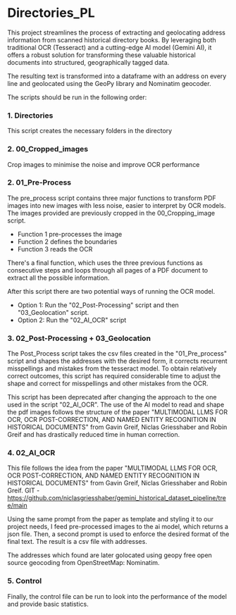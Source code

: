 # Directories_PL

This project streamlines the process of extracting and geolocating address information from scanned historical directory books. By leveraging both traditional OCR (Tesseract) and a cutting-edge AI model (Gemini AI), it offers a robust solution for transforming these valuable historical documents into structured, geographically tagged data. 


The resulting text is transformed into a dataframe with an address on every line and geolocated using the GeoPy library and Nominatim geocoder. 

The scripts should be run in the following order:
### 1. Directories
This script creates the necessary folders in the directory

### 2. 00_Cropped_images
Crop images to minimise the noise and improve OCR performance

### 2. 01_Pre-Process
The pre_process script contains three major functions to transform PDF images into new images with less noise, easier to interpret by OCR models.
The images provided are previously cropped in the 00_Cropping_image script.

* Function 1 pre-processes the image
* Function 2 defines the boundaries
* Function 3 reads the OCR

There's a final function, which uses the three previous functions as consecutive steps and loops through all pages of a PDF document to extract all the possible information.

After this script there are two potential ways of running the OCR model. 
* Option 1: Run the "02_Post-Processing" script and then "03_Geolocation" script.
* Option 2: Run the "02_AI_OCR" script

### 3. 02_Post-Processing + 03_Geolocation

The Post_Process script takes the csv files created in the "01_Pre_process" script and shapes the addresses with the desired form, it corrects recurrent misspellings and mistakes from the tesseract model. To obtain relatively correct outcomes, this script has required considerable time to adjust the shape and correct for misspellings and other mistakes from the OCR.

This script has been deprecated after changing the approach to the one used in the script "02_AI_OCR". The use of the AI model to read and shape the pdf images follows the structure of  the paper "MULTIMODAL LLMS FOR OCR, OCR POST-CORRECTION, AND NAMED ENTITY RECOGNITION IN HISTORICAL DOCUMENTS" from Gavin Greif, Niclas Griesshaber and Robin Greif and has drastically reduced time in human correction.

### 4. 02_AI_OCR

This file follows the idea from the paper "MULTIMODAL LLMS FOR OCR, OCR POST-CORRECTION, AND NAMED ENTITY RECOGNITION IN HISTORICAL DOCUMENTS" from Gavin Greif, Niclas Griesshaber and Robin Greif.
GIT - https://github.com/niclasgriesshaber/gemini_historical_dataset_pipeline/tree/main

Using the same prompt from the paper as template and styling it to our project needs, I feed pre-processed images to the ai model, which returns a json file. Then, a second prompt is used to enforce the desired format of the final text. The result is a csv file with addresses.

The addresses which found are later golocated using geopy free open source geocoding from OpenStreetMap: Nominatim.


### 5. Control
Finally, the control file can be run to look into the performance of the model and provide basic statistics. 



